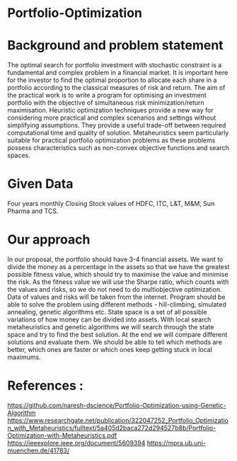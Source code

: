 # Portfolio-Optimization

# Background and problem statement
The optimal search for portfolio investment with stochastic constraint is a fundamental and complex problem in a financial market.
It is important here for the investor to find the optimal proportion to allocate each share in a portfolio according to the classical measures of risk and return. 
The aim of the practical work is to write a program for optimising an investment portfolio with the objective of simultaneous risk minimization/return maximisation. 
Heuristic optimization techniques provide a new way for considering more practical and complex scenarios and settings without simplifying assumptions. 
They provide a useful trade-off between required computational time and quality of solution. 
Metaheuristics seem particularly suitable for practical portfolio optimization problems as these problems possess characteristics such as non-convex objective functions and search spaces.

# Given Data
Four years monthly Closing Stock values of HDFC, ITC, L&T, M&M, Sun Pharma and TCS.

# Our approach 
In our proposal, the portfolio should have 3-4 financial assets. 
We want to divide the money as a percentage in the assets so that we have the greatest possible fitness value, which should try to maximise the value and minimise the risk. 
As the fitness value we will use the Sharpe ratio, which counts with the values and risks, so we do not need to do multiobjective optimization.
Data of values and risks will be taken from the internet.
Program should be able to solve the problem using different methods - hill-climbing, simulated annealing, genetic algorithms etc. 
State space is a set of all possible variations of how money can be divided into assets. 
With local search metaheuristics and genetic algorithms we will search through the state space and try to find the best solution. 
At the end we will compare different solutions and evaluate them. We should be able to tell which methods are better, which ones are faster or which ones keep getting stuck in local maximums.

# References :
https://github.com/naresh-dscience/Portfolio-Optimization-using-Genetic-Algorithm
https://www.researchgate.net/publication/322047252_Portfolio_Optimization_with_Metaheuristics/fulltext/5a405d2baca272d294527b8b/Portfolio-Optimization-with-Metaheuristics.pdf
https://ieeexplore.ieee.org/document/5609394
https://mpra.ub.uni-muenchen.de/41783/
